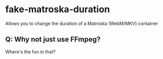 # fake-matroska-duration
Allows you to change the duration of a Matroska (WebM/MKV) container

## Q: Why not just use FFmpeg?
Where's the fun in that?
